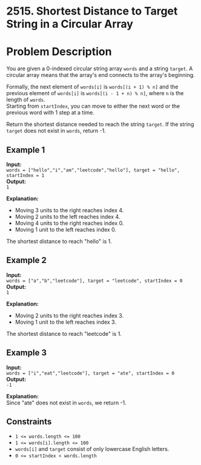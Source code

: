 # 2515. Shortest Distance to Target String in a Circular Array

# Problem Description

You are given a 0-indexed circular string array `words` and a string `target`. A circular array means that the array's end connects to the array's beginning.

Formally, the next element of `words[i]` is `words[(i + 1) % n]` and the previous element of `words[i]` is `words[(i - 1 + n) % n]`, where `n` is the length of `words`.  
Starting from `startIndex`, you can move to either the next word or the previous word with 1 step at a time.

Return the shortest distance needed to reach the string `target`. If the string `target` does not exist in `words`, return -1.

## Example 1
**Input:**  
`words = ["hello","i","am","leetcode","hello"], target = "hello", startIndex = 1`  
**Output:**  
`1`

**Explanation:**
- Moving 3 units to the right reaches index 4.
- Moving 2 units to the left reaches index 4.
- Moving 4 units to the right reaches index 0.
- Moving 1 unit to the left reaches index 0.

The shortest distance to reach "hello" is 1.

## Example 2
**Input:**  
`words = ["a","b","leetcode"], target = "leetcode", startIndex = 0`  
**Output:**  
`1`

**Explanation:**
- Moving 2 units to the right reaches index 3.
- Moving 1 unit to the left reaches index 3.

The shortest distance to reach "leetcode" is 1.

## Example 3
**Input:**  
`words = ["i","eat","leetcode"], target = "ate", startIndex = 0`  
**Output:**  
`-1`

**Explanation:**  
Since "ate" does not exist in `words`, we return -1.

## Constraints
- `1 <= words.length <= 100`
- `1 <= words[i].length <= 100`
- `words[i]` and `target` consist of only lowercase English letters.
- `0 <= startIndex < words.length`
